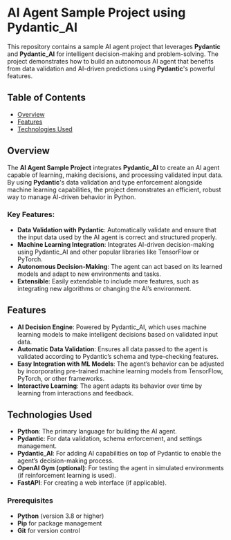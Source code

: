 # AI Agent Sample Project using Pydantic_AI

This repository contains a sample AI agent project that leverages **Pydantic** and **Pydantic_AI** for intelligent decision-making and problem-solving. The project demonstrates how to build an autonomous AI agent that benefits from data validation and AI-driven predictions using **Pydantic**'s powerful features.

## Table of Contents
- [Overview](#overview)
- [Features](#features)
- [Technologies Used](#technologies-used)

## Overview
The **AI Agent Sample Project** integrates **Pydantic_AI** to create an AI agent capable of learning, making decisions, and processing validated input data. By using **Pydantic**'s data validation and type enforcement alongside machine learning capabilities, the project demonstrates an efficient, robust way to manage AI-driven behavior in Python.

### Key Features:
- **Data Validation with Pydantic**: Automatically validate and ensure that the input data used by the AI agent is correct and structured properly.
- **Machine Learning Integration**: Integrates AI-driven decision-making using Pydantic_AI and other popular libraries like TensorFlow or PyTorch.
- **Autonomous Decision-Making**: The agent can act based on its learned models and adapt to new environments and tasks.
- **Extensible**: Easily extendable to include more features, such as integrating new algorithms or changing the AI’s environment.

## Features
- **AI Decision Engine**: Powered by Pydantic_AI, which uses machine learning models to make intelligent decisions based on validated input data.
- **Automatic Data Validation**: Ensures all data passed to the agent is validated according to Pydantic’s schema and type-checking features.
- **Easy Integration with ML Models**: The agent’s behavior can be adjusted by incorporating pre-trained machine learning models from TensorFlow, PyTorch, or other frameworks.
- **Interactive Learning**: The agent adapts its behavior over time by learning from interactions and feedback.

## Technologies Used
- **Python**: The primary language for building the AI agent.
- **Pydantic**: For data validation, schema enforcement, and settings management.
- **Pydantic_AI**: For adding AI capabilities on top of Pydantic to enable the agent’s decision-making process.
- **OpenAI Gym (optional)**: For testing the agent in simulated environments (if reinforcement learning is used).
- **FastAPI**: For creating a web interface (if applicable).

### Prerequisites
- **Python** (version 3.8 or higher)
- **Pip** for package management
- **Git** for version control
